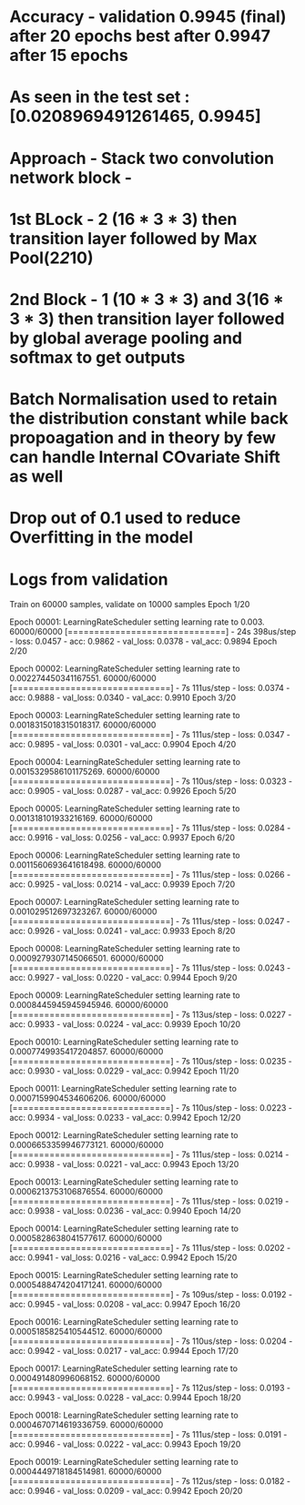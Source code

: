 # Accuracy - validation 0.9945 (final) after 20 epochs best after 0.9947 after 15 epochs
# As seen in the test set : [0.0208969491261465, 0.9945]
# Approach - Stack two convolution network block - 
# 1st BLock - 2 (16 * 3 * 3) then transition layer followed by Max Pool(2*2*10)
# 2nd Block - 1 (10 * 3 * 3) and 3(16 * 3 * 3) then transition layer followed by global average pooling and softmax to get outputs
# Batch Normalisation used to retain the distribution constant while back propoagation and in theory by few can handle Internal COvariate Shift as well
# Drop out of 0.1 used to reduce Overfitting in the model
# Logs from validation 

Train on 60000 samples, validate on 10000 samples
Epoch 1/20

Epoch 00001: LearningRateScheduler setting learning rate to 0.003.
60000/60000 [==============================] - 24s 398us/step - loss: 0.0457 - acc: 0.9862 - val_loss: 0.0378 - val_acc: 0.9894
Epoch 2/20

Epoch 00002: LearningRateScheduler setting learning rate to 0.002274450341167551.
60000/60000 [==============================] - 7s 111us/step - loss: 0.0374 - acc: 0.9888 - val_loss: 0.0340 - val_acc: 0.9910
Epoch 3/20

Epoch 00003: LearningRateScheduler setting learning rate to 0.0018315018315018317.
60000/60000 [==============================] - 7s 111us/step - loss: 0.0347 - acc: 0.9895 - val_loss: 0.0301 - val_acc: 0.9904
Epoch 4/20

Epoch 00004: LearningRateScheduler setting learning rate to 0.0015329586101175269.
60000/60000 [==============================] - 7s 110us/step - loss: 0.0323 - acc: 0.9905 - val_loss: 0.0287 - val_acc: 0.9926
Epoch 5/20

Epoch 00005: LearningRateScheduler setting learning rate to 0.001318101933216169.
60000/60000 [==============================] - 7s 111us/step - loss: 0.0284 - acc: 0.9916 - val_loss: 0.0256 - val_acc: 0.9937
Epoch 6/20

Epoch 00006: LearningRateScheduler setting learning rate to 0.0011560693641618498.
60000/60000 [==============================] - 7s 111us/step - loss: 0.0266 - acc: 0.9925 - val_loss: 0.0214 - val_acc: 0.9939
Epoch 7/20

Epoch 00007: LearningRateScheduler setting learning rate to 0.001029512697323267.
60000/60000 [==============================] - 7s 111us/step - loss: 0.0247 - acc: 0.9926 - val_loss: 0.0241 - val_acc: 0.9933
Epoch 8/20

Epoch 00008: LearningRateScheduler setting learning rate to 0.0009279307145066501.
60000/60000 [==============================] - 7s 111us/step - loss: 0.0243 - acc: 0.9927 - val_loss: 0.0220 - val_acc: 0.9944
Epoch 9/20

Epoch 00009: LearningRateScheduler setting learning rate to 0.0008445945945945946.
60000/60000 [==============================] - 7s 113us/step - loss: 0.0227 - acc: 0.9933 - val_loss: 0.0224 - val_acc: 0.9939
Epoch 10/20

Epoch 00010: LearningRateScheduler setting learning rate to 0.0007749935417204857.
60000/60000 [==============================] - 7s 110us/step - loss: 0.0235 - acc: 0.9930 - val_loss: 0.0229 - val_acc: 0.9942
Epoch 11/20

Epoch 00011: LearningRateScheduler setting learning rate to 0.0007159904534606206.
60000/60000 [==============================] - 7s 110us/step - loss: 0.0223 - acc: 0.9934 - val_loss: 0.0233 - val_acc: 0.9942
Epoch 12/20

Epoch 00012: LearningRateScheduler setting learning rate to 0.0006653359946773121.
60000/60000 [==============================] - 7s 111us/step - loss: 0.0214 - acc: 0.9938 - val_loss: 0.0221 - val_acc: 0.9943
Epoch 13/20

Epoch 00013: LearningRateScheduler setting learning rate to 0.0006213753106876554.
60000/60000 [==============================] - 7s 111us/step - loss: 0.0219 - acc: 0.9938 - val_loss: 0.0236 - val_acc: 0.9940
Epoch 14/20

Epoch 00014: LearningRateScheduler setting learning rate to 0.0005828638041577617.
60000/60000 [==============================] - 7s 111us/step - loss: 0.0202 - acc: 0.9941 - val_loss: 0.0216 - val_acc: 0.9942
Epoch 15/20

Epoch 00015: LearningRateScheduler setting learning rate to 0.0005488474204171241.
60000/60000 [==============================] - 7s 109us/step - loss: 0.0192 - acc: 0.9945 - val_loss: 0.0208 - val_acc: 0.9947
Epoch 16/20

Epoch 00016: LearningRateScheduler setting learning rate to 0.0005185825410544512.
60000/60000 [==============================] - 7s 110us/step - loss: 0.0204 - acc: 0.9942 - val_loss: 0.0217 - val_acc: 0.9944
Epoch 17/20

Epoch 00017: LearningRateScheduler setting learning rate to 0.000491480996068152.
60000/60000 [==============================] - 7s 112us/step - loss: 0.0193 - acc: 0.9943 - val_loss: 0.0228 - val_acc: 0.9944
Epoch 18/20

Epoch 00018: LearningRateScheduler setting learning rate to 0.0004670714619336759.
60000/60000 [==============================] - 7s 111us/step - loss: 0.0191 - acc: 0.9946 - val_loss: 0.0222 - val_acc: 0.9943
Epoch 19/20

Epoch 00019: LearningRateScheduler setting learning rate to 0.0004449718184514981.
60000/60000 [==============================] - 7s 112us/step - loss: 0.0182 - acc: 0.9946 - val_loss: 0.0209 - val_acc: 0.9942
Epoch 20/20
